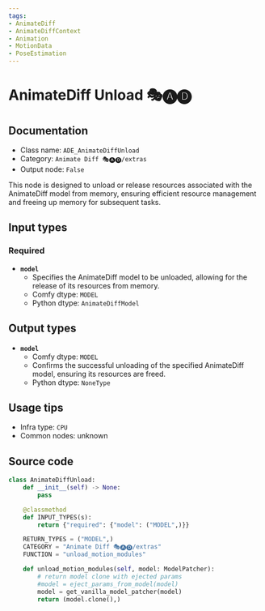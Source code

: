 ```yaml
---
tags:
- AnimateDiff
- AnimateDiffContext
- Animation
- MotionData
- PoseEstimation
---
```


# AnimateDiff Unload 🎭🅐🅓
## Documentation
- Class name: `ADE_AnimateDiffUnload`
- Category: `Animate Diff 🎭🅐🅓/extras`
- Output node: `False`

This node is designed to unload or release resources associated with the AnimateDiff model from memory, ensuring efficient resource management and freeing up memory for subsequent tasks.
## Input types
### Required
- **`model`**
    - Specifies the AnimateDiff model to be unloaded, allowing for the release of its resources from memory.
    - Comfy dtype: `MODEL`
    - Python dtype: `AnimateDiffModel`
## Output types
- **`model`**
    - Comfy dtype: `MODEL`
    - Confirms the successful unloading of the specified AnimateDiff model, ensuring its resources are freed.
    - Python dtype: `NoneType`
## Usage tips
- Infra type: `CPU`
- Common nodes: unknown


## Source code
```python
class AnimateDiffUnload:
    def __init__(self) -> None:
        pass

    @classmethod
    def INPUT_TYPES(s):
        return {"required": {"model": ("MODEL",)}}

    RETURN_TYPES = ("MODEL",)
    CATEGORY = "Animate Diff 🎭🅐🅓/extras"
    FUNCTION = "unload_motion_modules"

    def unload_motion_modules(self, model: ModelPatcher):
        # return model clone with ejected params
        #model = eject_params_from_model(model)
        model = get_vanilla_model_patcher(model)
        return (model.clone(),)

```
